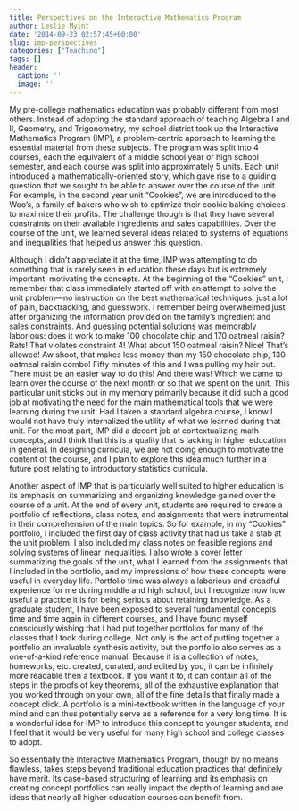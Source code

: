 ```yaml
---
title: Perspectives on the Interactive Mathematics Program
author: Leslie Myint
date: '2014-09-23 02:57:45+00:00'
slug: imp-perspectives
categories: ["Teaching"]
tags: []
header:
  caption: ''
  image: ''
---
```


My pre-college mathematics education was probably different from most others. Instead of adopting the standard approach of teaching Algebra I and II, Geometry, and Trigonometry, my school district took up the Interactive Mathematics Program (IMP), a problem-centric approach to learning the essential material from these subjects. The program was split into 4 courses, each the equivalent of a middle school year or high school semester, and each course was split into approximately 5 units. Each unit introduced a mathematically-oriented story, which gave rise to a guiding question that we sought to be able to answer over the course of the unit. For example, in the second year unit “Cookies”, we are introduced to the Woo’s, a family of bakers who wish to optimize their cookie baking choices to maximize their profits. The challenge though is that they have several constraints on their available ingredients and sales capabilities. Over the course of the unit, we learned several ideas related to systems of equations and inequalities that helped us answer this question.

Although I didn’t appreciate it at the time, IMP was attempting to do something that is rarely seen in education these days but is extremely important: motivating the concepts. At the beginning of the “Cookies” unit, I remember that class immediately started off with an attempt to solve the unit problem—no instruction on the best mathematical techniques, just a lot of pain, backtracking, and guesswork. I remember being overwhelmed just after organizing the information provided on the family’s ingredient and sales constraints. And guessing potential solutions was memorably laborious: does it work to make 100 chocolate chip and 170 oatmeal raisin? Rats! That violates constraint 4! What about 150 oatmeal raisin? Nice! That’s allowed! Aw shoot, that makes less money than my 150 chocolate chip, 130 oatmeal raisin combo! Fifty minutes of this and I was pulling my hair out. There must be an easier way to do this! And there was! Which we came to learn over the course of the next month or so that we spent on the unit. This particular unit sticks out in my memory primarily because it did such a good job at motivating the need for the main mathematical tools that we were learning during the unit. Had I taken a standard algebra course, I know I would not have truly internalized the utility of what we learned during that unit. For the most part, IMP did a decent job at contextualizing math concepts, and I think that this is a quality that is lacking in higher education in general. In designing curricula, we are not doing enough to motivate the content of the course, and I plan to explore this idea much further in a future post relating to introductory statistics curricula.

Another aspect of IMP that is particularly well suited to higher education is its emphasis on summarizing and organizing knowledge gained over the course of a unit. At the end of every unit, students are required to create a portfolio of reflections, class notes, and assignments that were instrumental in their comprehension of the main topics. So for example, in my “Cookies” portfolio, I included the first day of class activity that had us take a stab at the unit problem. I also included my class notes on feasible regions and solving systems of linear inequalities. I also wrote a cover letter summarizing the goals of the unit, what I learned from the assignments that I included in the portfolio, and my impressions of how these concepts were useful in everyday life. Portfolio time was always a laborious and dreadful experience for me during middle and high school, but I recognize now how useful a practice it is for being serious about retaining knowledge. As a graduate student, I have been exposed to several fundamental concepts time and time again in different courses, and I have found myself consciously wishing that I had put together portfolios for many of the classes that I took during college. Not only is the act of putting together a portfolio an invaluable synthesis activity, but the portfolio also serves as a one-of-a-kind reference manual. Because it is a collection of notes, homeworks, etc. created, curated, and edited by you, it can be infinitely more readable then a textbook. If you want it to, it can contain all of the steps in the proofs of key theorems, all of the exhaustive explanation that you worked through on your own, all of the fine details that finally made a concept click. A portfolio is a mini-textbook written in the language of your mind and can thus potentially serve as a reference for a very long time. It is a wonderful idea for IMP to introduce this concept to younger students, and I feel that it would be very useful for many high school and college classes to adopt.

So essentially the Interactive Mathematics Program, though by no means flawless, takes steps beyond traditional education practices that definitely have merit. Its case-based structuring of learning and its emphasis on creating concept portfolios can really impact the depth of learning and are ideas that nearly all higher education courses can benefit from.
